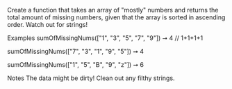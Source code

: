 Create a function that takes an array of "mostly" numbers and returns the total amount of missing numbers, given that the array is sorted in ascending order. Watch out for strings!

Examples
sumOfMissingNums(["1", "3", "5", "7", "9"]) ➞ 4
// 1+1+1+1

sumOfMissingNums(["7", "3", "1", "9", "5"]) ➞ 4

sumOfMissingNums(["1", "5", "B", "9", "z"]) ➞ 6

Notes
The data might be dirty! Clean out any filthy strings.